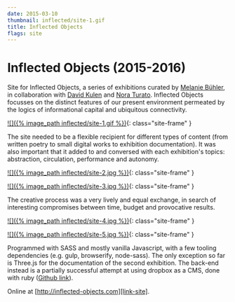 ```yaml
---
date: 2015-03-10
thumbnail: inflected/site-1.gif
title: Inflected Objects
flags: site
---
```


# Inflected Objects (2015-2016)

Site for Inflected Objects, a series of exhibitions curated by [Melanie Bühler][commissioner], in collaboration with [David Kulen][collab1] and [Nora Turato][collab2]. Inflected Objects focusses on the distinct features of our present environment permeated by the logics of informational capital and ubiquitous connectivity.

[![]({% image_path inflected/site-1.gif %})][link-site]{: class="site-frame" }

The site needed to be a flexible recipient for different types of content (from written poetry to small digital works to exhibition documentation). It was also important that it added to and conversed with each exhibition's topics: abstraction, circulation, performance and autonomy.

[![]({% image_path inflected/site-2.jpg %})][link-site]{: class="site-frame" }

[![]({% image_path inflected/site-3.jpg %})][link-site]{: class="site-frame" }

The creative process was a very lively and equal exchange, in search of interesting compromises between time, budget and provocative results.

[![]({% image_path inflected/site-4.jpg %})][link-site]{: class="site-frame" }

[![]({% image_path inflected/site-5.jpg %})][link-site]{: class="site-frame" }

Programmed with SASS and mostly vanilla Javascript, with a few tooling dependencies (e.g. gulp, browserify, node-sass). The only exception so far is Three.js for the documentation of the second exhibition. The back-end instead is a partially successful attempt at using dropbox as a CMS, done with ruby ([Github link][git]).

Online at [http://inflected-objects.com][link-site].

[link-site]: http://inflected-objects.com
[commissioner]: http://www.lunch-bytes.com/
[collab1]: http://0614057310.com/
[collab2]: http://noraturato.com/
[git]: https://github.com/guimachiavelli/inflected-objects
